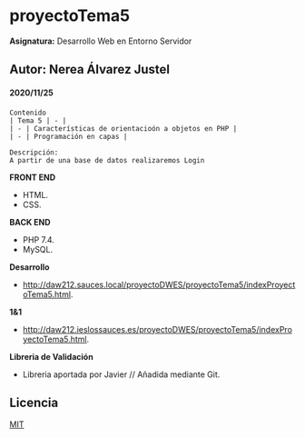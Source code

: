 # proyectoTema5
**Asignatura:** Desarrollo Web en Entorno Servidor

## Autor: Nerea Álvarez Justel

#### 2020/11/25
#### 

```
Contenido
| Tema 5 | - |
| - | Características de orientacioón a objetos en PHP |
| - | Programación en capas |

Descripción: 
A partir de una base de datos realizaremos Login 
```

**FRONT END**
- HTML.
- CSS.

**BACK END**
- PHP 7.4.
- MySQL.

**Desarrollo**
- http://daw212.sauces.local/proyectoDWES/proyectoTema5/indexProyectoTema5.html.

**1&1**
- http://daw212.ieslossauces.es/proyectoDWES/proyectoTema5/indexProyectoTema5.html.

**Libreria de Validación**
- Libreria aportada por Javier // Añadida mediante Git.

## Licencia
[MIT](https://choosealicense.com/licenses/mit/)